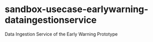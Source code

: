 # sandbox-usecase-earlywarning-dataingestionservice
Data Ingestion Service of the Early Warning Prototype
